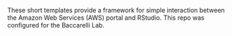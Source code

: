 These short templates provide a framework for simple interaction between the Amazon Web Services (AWS) portal and RStudio.
This repo was configured for the Baccarelli Lab.
